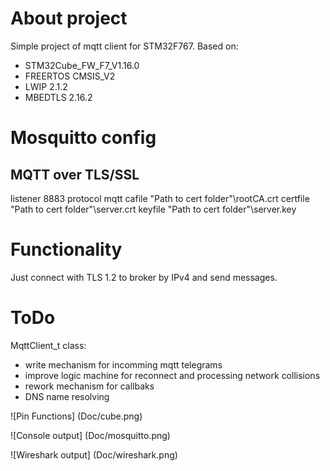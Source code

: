 # About project

Simple project of mqtt client for STM32F767. 
Based on:
- STM32Cube_FW_F7_V1.16.0
- FREERTOS CMSIS_V2 
- LWIP 2.1.2 
- MBEDTLS 2.16.2

# Mosquitto config

## MQTT over TLS/SSL

listener 8883
protocol mqtt
cafile "Path to cert folder"\rootCA.crt
certfile "Path to cert folder"\server.crt
keyfile "Path to cert folder"\server.key 

# Functionality

Just connect with TLS 1.2 to broker by IPv4 and send messages.

# ToDo
MqttClient_t class:
 - write mechanism for incomming mqtt telegrams
 - improve logic machine for reconnect and processing network collisions
 - rework mechanism for callbaks
 - DNS name resolving
 
 ![Pin Functions] (Doc/cube.png)
 
 ![Console output] (Doc/mosquitto.png)
 
 ![Wireshark output] (Doc/wireshark.png)